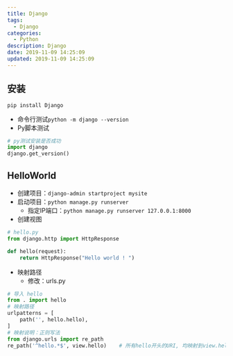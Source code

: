 ```yaml
---
title: Django
tags: 
  - Django
categories: 
  - Python
description: Django
date: 2019-11-09 14:25:09
updated: 2019-11-09 14:25:09
---
```


## 安装

`pip install Django`

+ 命令行测试`python -m django --version`
+ Py脚本测试

```py
# py测试安装是否成功
import django
django.get_version()
```

## HelloWorld

+ 创建项目：`django-admin startproject mysite`
+ 启动项目：`python manage.py runserver`
  + 指定IP端口：`python manage.py runserver 127.0.0.1:8000`
+ 创建视图

```py
# hello.py
from django.http import HttpResponse

def hello(request):
    return HttpResponse("Hello world ! ")
```

+ 映射路径
  + 修改：urls.py

```py
# 导入 hello
from . import hello
# 映射路径
urlpatterns = [
    path('', hello.hello),
]
# 映射说明：正则写法
from django.urls import re_path
re_path('^hello.*$', view.hello)    # 所有hello开头的URI, 均映射到view.hello
```
